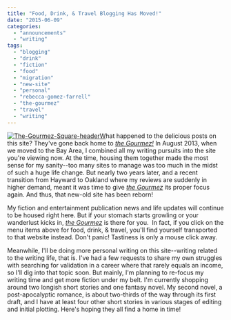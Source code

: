 ```yaml
---
title: "Food, Drink, & Travel Blogging Has Moved!"
date: "2015-06-09"
categories:
  - "announcements"
  - "writing"
tags:
  - "blogging"
  - "drink"
  - "fiction"
  - "food"
  - "migration"
  - "new-site"
  - "personal"
  - "rebecca-gomez-farrell"
  - "the-gourmez"
  - "travel"
  - "writing"
---
```


[![The-Gourmez-Square-header](images/The-Gourmez-Square-header.jpg)W](http://thegourmez.com/wp-content/uploads/2015/06/The-Gourmez-Square-header.jpg)hat happened to the delicious posts on this site? They've gone back home to _[the Gourmez!](http://thegourmez.com)_ In August 2013, when we moved to the Bay Area, I combined all my writing pursuits into the site you're viewing now. At the time, housing them together made the most sense for my sanity--too many sites to manage was too much in the midst of such a huge life change. But nearly two years later, and a recent transition from Hayward to Oakland where my reviews are suddenly in higher demand, meant it was time to give [_the Gourmez_](http://thegourmez.com) its proper focus again. And thus, that new-old site has been reborn!

My fiction and entertainment publication news and life updates will continue to be housed right here. But if your stomach starts growling or your wanderlust kicks in, [_the Gourmez_](http://thegourmez.com) is there for you.  In fact, if you click on the menu items above for food, drink, & travel, you'll find yourself transported to that website instead. Don't panic! Tastiness is only a mouse click away.

Meanwhile, I'll be doing more personal writing on this site--writing related to the writing life, that is. I've had a few requests to share my own struggles with searching for validation in a career where that rarely equals an income, so I'll dig into that topic soon. But mainly, I'm planning to re-focus my writing time and get more fiction under my belt. I'm currently shopping around two longish short stories and one fantasy novel. My second novel, a post-apocalyptic romance, is about two-thirds of the way through its first draft, and I have at least four other short stories in various stages of editing and initial plotting. Here's hoping they all find a home in time!
